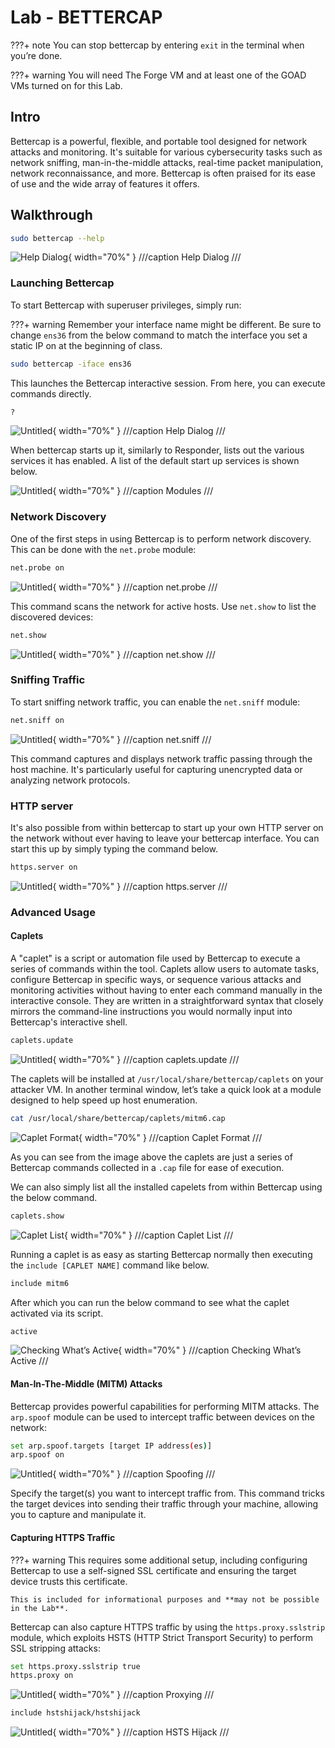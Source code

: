 # Lab - BETTERCAP

???+ note
    You can stop bettercap by entering `exit` in the terminal when you’re done.

???+ warning
    You will need The Forge VM and at least one of the GOAD VMs turned on for this Lab.

## Intro

Bettercap is a powerful, flexible, and portable tool designed for network attacks and monitoring. It's suitable for various cybersecurity tasks such as network sniffing, man-in-the-middle attacks, real-time packet manipulation, network reconnaissance, and more. Bettercap is often praised for its ease of use and the wide array of features it offers.

## Walkthrough

```bash
sudo bettercap --help
```

![Help Dialog](img/Untitled.png){ width="70%" }
///caption
Help Dialog
///

### Launching Bettercap

To start Bettercap with superuser privileges, simply run:

???+ warning
    Remember your interface name might be different. Be sure to change `ens36` from the below command to match the interface you set a static IP on at the beginning of class.

```bash
sudo bettercap -iface ens36
```

This launches the Bettercap interactive session. From here, you can execute commands directly.

```bash
?
```

![Untitled](img/Untitled%201.png){ width="70%" }
///caption
Help Dialog
///

When bettercap starts up it, similarly to Responder, lists out the various services it has enabled. A list of the default start up services is shown below.

![Untitled](img/Untitled%202.png){ width="70%" }
///caption
Modules
///

### Network Discovery

One of the first steps in using Bettercap is to perform network discovery. This can be done with the `net.probe` module:

```bash
net.probe on
```

![Untitled](img/Untitled%203.png){ width="70%" }
///caption
net.probe
///

This command scans the network for active hosts. Use `net.show` to list the discovered devices:

```bash
net.show
```

![Untitled](img/Untitled%204.png){ width="70%" }
///caption
net.show
///

### Sniffing Traffic

To start sniffing network traffic, you can enable the `net.sniff` module:

```bash
net.sniff on
```

![Untitled](img/Untitled%205.png){ width="70%" }
///caption
net.sniff
///

This command captures and displays network traffic passing through the host machine. It's particularly useful for capturing unencrypted data or analyzing network protocols.

### HTTP server

It's also possible from within bettercap to start up your own HTTP server on the network without ever having to leave your bettercap interface. You can start this up by simply typing the command below.

```bash
https.server on
```

![Untitled](img/Untitled%206.png){ width="70%" }
///caption
https.server
///

### Advanced Usage

#### Caplets

A "caplet" is a script or automation file used by Bettercap to execute a series of commands within the tool. Caplets allow users to automate tasks, configure Bettercap in specific ways, or sequence various attacks and monitoring activities without having to enter each command manually in the interactive console. They are written in a straightforward syntax that closely mirrors the command-line instructions you would normally input into Bettercap's interactive shell.

```bash
caplets.update
```

![Untitled](img/Untitled%207.png){ width="70%" }
///caption
caplets.update
///

The caplets will be installed at `/usr/local/share/bettercap/caplets` on your attacker VM. In another terminal window, let’s take a quick look at a module designed to help speed up host enumeration.

```bash
cat /usr/local/share/bettercap/caplets/mitm6.cap
```

![Caplet Format](img/image.png){ width="70%" }
///caption
Caplet Format
///

As you can see from the image above the caplets are just a series of Bettercap commands collected in a `.cap` file for ease of execution. 

We can also simply list all the installed capelets from within Bettercap using the below command.

```bash
caplets.show
```

![Caplet List](img/Untitled%208.png){ width="70%" }
///caption
Caplet List
///

Running a caplet is as easy as starting Bettercap normally then executing the `include [CAPLET NAME]` command like below.

```bash
include mitm6
```

After which you can run the below command to see what the caplet activated via its script.

```bash
active
```

![Checking What’s Active](img/image%201.png){ width="70%" }
///caption
Checking What’s Active
///

#### Man-In-The-Middle (MITM) Attacks

Bettercap provides powerful capabilities for performing MITM attacks. The `arp.spoof` module can be used to intercept traffic between devices on the network:

```bash
set arp.spoof.targets [target IP address(es)]
arp.spoof on
```

![Untitled](img/Untitled%209.png){ width="70%" }
///caption
Spoofing
///

Specify the target(s) you want to intercept traffic from. This command tricks the target devices into sending their traffic through your machine, allowing you to capture and manipulate it.

#### Capturing HTTPS Traffic

???+ warning
    This requires some additional setup, including configuring Bettercap to use a self-signed SSL certificate and ensuring the target device trusts this certificate. 

    This is included for informational purposes and **may not be possible in the Lab**.

Bettercap can also capture HTTPS traffic by using the `https.proxy.sslstrip` module, which exploits HSTS (HTTP Strict Transport Security) to perform SSL stripping attacks:

```bash
set https.proxy.sslstrip true
https.proxy on
```

![Untitled](img/Untitled%2010.png){ width="70%" }
///caption
Proxying
///

```bash
include hstshijack/hstshijack
```

![Untitled](img/Untitled%2011.png){ width="70%" }
///caption
HSTS Hijack
///